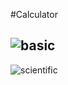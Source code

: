 #Calculator

![basic](https://user-images.githubusercontent.com/68462227/211527972-fe4fba1f-5e0a-43ab-9263-5984b6abd047.png)
-----
![scientific](https://user-images.githubusercontent.com/68462227/211528008-91ea78b4-038d-4c2e-913e-8bb00d0a80b6.png)
